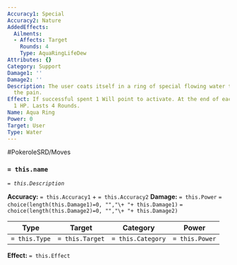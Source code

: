 ```yaml
---
Accuracy1: Special
Accuracy2: Nature
AddedEffects:
  Ailments:
  - Affects: Target
    Rounds: 4
    Type: AquaRingLifeDew
Attributes: {}
Category: Support
Damage1: ''
Damage2: ''
Description: The user coats itself in a ring of special flowing water that lessens
  the pain.
Effect: If successful spent 1 Will point to activate. At the end of each Round, recover
  1 HP. Lasts 4 Rounds.
Name: Aqua Ring
Power: 0
Target: User
Type: Water
---
```


#PokeroleSRD/Moves

### `= this.name`
*`= this.Description`*

**Accuracy:** `= this.Accuracy1` + `= this.Accuracy2`
**Damage:** `= this.Power` `= choice(length(this.Damage1)=0, "","\+ "+ this.Damage1)` `= choice(length(this.Damage2)=0, "","\+ "+ this.Damage2)`

| Type          | Target          | Category          | Power          |
| ------------- | --------------- | ----------------  | -------------- |
| `= this.Type` | `= this.Target` | `= this.Category` | `= this.Power` | 

**Effect:** `= this.Effect`